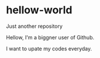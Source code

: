 # hellow-world
Just another repository

Hellow, I'm a biggner user of Github.

I want to upate my codes everyday.
